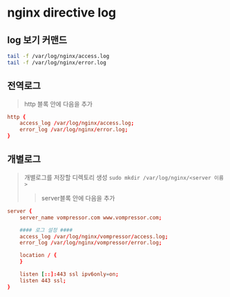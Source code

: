 # nginx directive log

## log 보기 커맨드

```sh
tail -f /var/log/nginx/access.log
tail -f /var/log/nginx/error.log
```

## 전역로그

> http 블록 안에 다음을 추가

```conf
http {
    access_log /var/log/nginx/access.log;
    error_log /var/log/nginx/error.log;
}
```

## 개별로그

> 개별로그를 저장할 디렉토리 생성 `sudo mkdir /var/log/nginx/<server 이름>`
>
> > server블록 안에 다음을 추가

```conf
server {
    server_name vompressor.com www.vompressor.com;

    #### 로그 설정 ####
    access_log /var/log/nginx/vompressor/access.log;
    error_log /var/log/nginx/vompressor/error.log;

    location / {
    }

    listen [::]:443 ssl ipv6only=on;
    listen 443 ssl;
}
```
